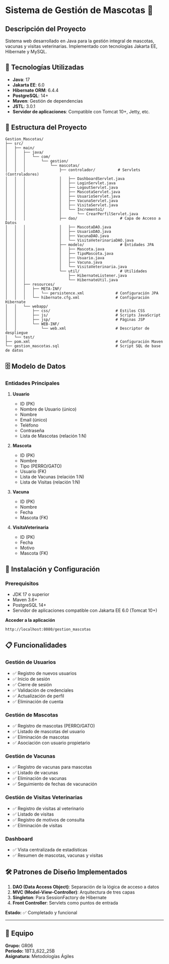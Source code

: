 # Sistema de Gestión de Mascotas 🐾

## Descripción del Proyecto
Sistema web desarrollado en Java para la gestión integral de mascotas, vacunas y visitas veterinarias. Implementado con tecnologías Jakarta EE, Hibernate y MySQL.

## 🔧 Tecnologías Utilizadas
- **Java**: 17
- **Jakarta EE**: 6.0
- **Hibernate ORM**: 6.4.4
- **PostgreSQL**: 14+
- **Maven**: Gestión de dependencias
- **JSTL**: 3.0.1
- **Servidor de aplicaciones**: Compatible con Tomcat 10+, Jetty, etc.

## 📁 Estructura del Proyecto

```
Gestion_Mascotas/
├── src/
│   ├── main/
│   │   ├── java/
│   │   │   └── com/
│   │   │       └── gestion/
│   │   │           └── mascotas/
│   │   │               ├── controlador/          # Servlets (Controladores)
│   │   │               │   ├── DashboardServlet.java
│   │   │               │   ├── LoginServlet.java
│   │   │               │   ├── LogoutServlet.java
│   │   │               │   ├── MascotaServlet.java
│   │   │               │   ├── UsuarioServlet.java
│   │   │               │   ├── VacunaServlet.java
│   │   │               │   ├── VisitaServlet.java
│   │   │               │   └── Incremento1/
│   │   │               │       └── CrearPerfilServlet.java
│   │   │               ├── dao/                   # Capa de Acceso a Datos
│   │   │               │   ├── MascotaDAO.java
│   │   │               │   ├── UsuarioDAO.java
│   │   │               │   ├── VacunaDAO.java
│   │   │               │   └── VisitaVeterinariaDAO.java
│   │   │               ├── modelo/                # Entidades JPA
│   │   │               │   ├── Mascota.java
│   │   │               │   ├── TipoMascota.java
│   │   │               │   ├── Usuario.java
│   │   │               │   ├── Vacuna.java
│   │   │               │   └── VisitaVeterinaria.java
│   │   │               └── util/                  # Utilidades
│   │   │                   ├── HibernateListener.java
│   │   │                   └── HibernateUtil.java
│   │   ├── resources/
│   │   │   ├── META-INF/
│   │   │   │   └── persistence.xml              # Configuración JPA
│   │   │   └── hibernate.cfg.xml                # Configuración Hibernate
│   │   └── webapp/
│   │       ├── css/                             # Estilos CSS
│   │       ├── js/                              # Scripts JavaScript
│   │       ├── jsp/                             # Páginas JSP
│   │       └── WEB-INF/
│   │           └── web.xml                      # Descriptor de despliegue
│   └── test/
├── pom.xml                                      # Configuración Maven
└── gestion_mascotas.sql                         # Script SQL de base de datos
```

## 🗄️ Modelo de Datos

### Entidades Principales

1. **Usuario**
   - ID (PK)
   - Nombre de Usuario (único)
   - Nombre
   - Email (único)
   - Teléfono
   - Contraseña
   - Lista de Mascotas (relación 1:N)

2. **Mascota**
   - ID (PK)
   - Nombre
   - Tipo (PERRO/GATO)
   - Usuario (FK)
   - Lista de Vacunas (relación 1:N)
   - Lista de Visitas (relación 1:N)

3. **Vacuna**
   - ID (PK)
   - Nombre
   - Fecha
   - Mascota (FK)

4. **VisitaVeterinaria**
   - ID (PK)
   - Fecha
   - Motivo
   - Mascota (FK)

## 🚀 Instalación y Configuración

### Prerequisitos
- JDK 17 o superior
- Maven 3.6+
- PostgreSQL 14+
- Servidor de aplicaciones compatible con Jakarta EE 6.0 (Tomcat 10+)

**Acceder a la aplicación**
   ```
   http://localhost:8080/gestion_mascotas
   ```

## 📋 Funcionalidades

### Gestión de Usuarios
- ✅ Registro de nuevos usuarios
- ✅ Inicio de sesión
- ✅ Cierre de sesión
- ✅ Validación de credenciales
- ✅ Actualización de perfil
- ✅ Eliminación de cuenta

### Gestión de Mascotas
- ✅ Registro de mascotas (PERRO/GATO)
- ✅ Listado de mascotas del usuario
- ✅ Eliminación de mascotas
- ✅ Asociación con usuario propietario

### Gestión de Vacunas
- ✅ Registro de vacunas para mascotas
- ✅ Listado de vacunas
- ✅ Eliminación de vacunas
- ✅ Seguimiento de fechas de vacunación

### Gestión de Visitas Veterinarias
- ✅ Registro de visitas al veterinario
- ✅ Listado de visitas
- ✅ Registro de motivos de consulta
- ✅ Eliminación de visitas

### Dashboard
- ✅ Vista centralizada de estadísticas
- ✅ Resumen de mascotas, vacunas y visitas

## 🛠️ Patrones de Diseño Implementados

1. **DAO (Data Access Object)**: Separación de la lógica de acceso a datos
2. **MVC (Model-View-Controller)**: Arquitectura de tres capas
3. **Singleton**: Para SessionFactory de Hibernate
4. **Front Controller**: Servlets como puntos de entrada

**Estado:** ✅ Completado y funcional

---

## 👥 Equipo

**Grupo:** GR06  
**Periodo:** 1BT3_622_25B  
**Asignatura:** Metodologías Ágiles
